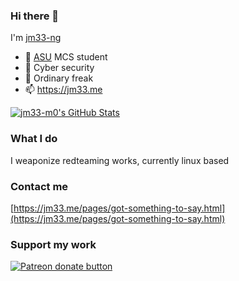 ### Hi there 👋

I'm [jm33-ng](https://jm33.me/pages/jm33-ngs-cv.html)

* 🏫 [ASU](https://www.asu.edu/) MCS student
* 🔭 Cyber security
* 🌱 Ordinary freak
* 📫 https://jm33.me

[![jm33-m0's GitHub Stats](https://github-readme-stats.vercel.app/api?username=jm33-m0&show_icons=true&hide_title=true)](https://github.com/jm33-m0)

### What I do

I weaponize redteaming works, currently linux based

### Contact me

[https://jm33.me/pages/got-something-to-say.html](https://jm33.me/pages/got-something-to-say.html)

### Support my work

<a href="https://www.patreon.com/jm33_ng"><img src="https://c5.patreon.com/external/logo/become_a_patron_button.png" alt="Patreon donate button" /> </a>
